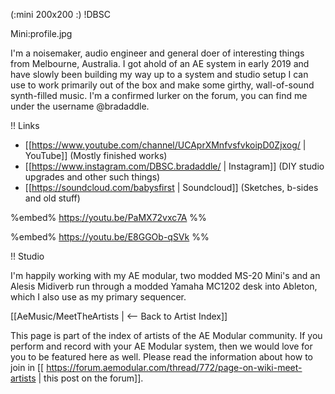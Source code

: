 (:mini 200x200 :)
!DBSC

Mini:profile.jpg

I'm a noisemaker, audio engineer and general doer of interesting things from Melbourne, Australia. 
I got ahold of an AE system in early 2019 and have slowly been building my way up to a system and studio setup I can use to work primarily out of the box and make some girthy, wall-of-sound synth-filled music.
I'm a confirmed lurker on the forum, you can find me under the username @bradaddle.

!! Links
* [[https://www.youtube.com/channel/UCAprXMnfvsfvkoipD0Zjxog/ | YouTube]] (Mostly finished works)
* [[https://www.instagram.com/DBSC.bradaddle/ | Instagram]] (DIY studio upgrades and other such things)
* [[https://soundcloud.com/babysfirst | Soundcloud]] (Sketches, b-sides and old stuff)

%embed% https://youtu.be/PaMX72vxc7A %%

%embed% https://youtu.be/E8GGOb-qSVk %%


!! Studio

I'm happily working with my AE modular, two modded MS-20 Mini's and an Alesis Midiverb run through a modded Yamaha MC1202 desk into Ableton, which I also use as my primary sequencer.

[[AeMusic/MeetTheArtists | <-- Back to Artist Index]]

This page is part of the index of artists of the AE Modular community. If you perform and record with your AE Modular system, then we would love for you to be featured here as well. Please read the information about how to join in [[ https://forum.aemodular.com/thread/772/page-on-wiki-meet-artists | this post on the forum]].